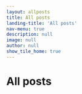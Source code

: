 ```yaml
---
layout: allposts
title: All posts
landing-title: 'All posts'
nav-menu: true
description: null
image: null
author: null
show_tile_home: true
---
```


<h1>All posts</h1>
